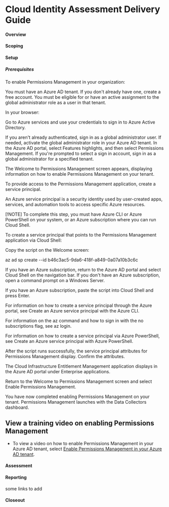 # Cloud Identity Assessment Delivery Guide

#### Overview

#### Scoping

#### Setup

##### Prerequisites
To enable Permissions Management in your organization:

You must have an Azure AD tenant. If you don't already have one, create a free account.
You must be eligible for or have an active assignment to the global administrator role as a user in that tenant.

In your browser:

Go to Azure services and use your credentials to sign in to Azure Active Directory.

If you aren't already authenticated, sign in as a global administrator user.
If needed, activate the global administrator role in your Azure AD tenant.
In the Azure AD portal, select Features highlights, and then select Permissions Management.
If you're prompted to select a sign in account, sign in as a global administrator for a specified tenant.

The Welcome to Permissions Management screen appears, displaying information on how to enable Permissions Management on your tenant.

To provide access to the Permissions Management application, create a service principal.

An Azure service principal is a security identity used by user-created apps, services, and automation tools to access specific Azure resources.

[!NOTE] To complete this step, you must have Azure CLI or Azure PowerShell on your system, or an Azure subscription where you can run Cloud Shell.

To create a service principal that points to the Permissions Management application via Cloud Shell:

Copy the script on the Welcome screen:

az ad sp create --id b46c3ac5-9da6-418f-a849-0a07a10b3c6c

If you have an Azure subscription, return to the Azure AD portal and select Cloud Shell on the navigation bar. If you don't have an Azure subscription, open a command prompt on a Windows Server.

If you have an Azure subscription, paste the script into Cloud Shell and press Enter.

For information on how to create a service principal through the Azure portal, see Create an Azure service principal with the Azure CLI.

For information on the az command and how to sign in with the no subscriptions flag, see az login.

For information on how to create a service principal via Azure PowerShell, see Create an Azure service principal with Azure PowerShell.

After the script runs successfully, the service principal attributes for Permissions Management display. Confirm the attributes.

The Cloud Infrastructure Entitlement Management application displays in the Azure AD portal under Enterprise applications.

Return to the Welcome to Permissions Management screen and select Enable Permissions Management.

You have now completed enabling Permissions Management on your tenant. Permissions Management launches with the Data Collectors dashboard.

## View a training video on enabling Permissions Management

- To view a video on how to enable Permissions Management in your Azure AD tenant, select [Enable Permissions Management in your Azure AD tenant](https://www.youtube.com/watch?v=-fkfeZyevoo).

#### Assessment

#### Reporting

some links to add

#### Closeout